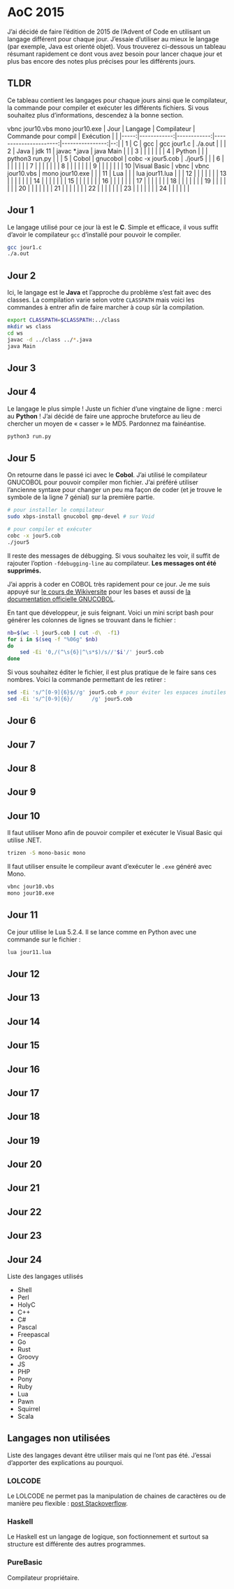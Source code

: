 # AoC 2015


J’ai décidé de faire l’édition de 2015 de l’Advent of Code en utilisant un langage différent pour chaque jour. J’essaie d’utiliser au mieux le langage (par exemple, Java est orienté objet). Vous trouverez ci-dessous un tableau résumant rapidement ce dont vous avez besoin pour lancer chaque jour et plus bas encore des notes plus précises pour les différents jours.

## TLDR

Ce tableau contient les langages pour chaque jours ainsi que le compilateur, la commande pour compiler et exécuter les différents fichiers. Si vous souhaitez plus d’informations, descendez à la bonne section.

vbnc jour10.vbs
mono jour10.exe
| Jour | Langage     | Compilateur | Commande pour compil  |    Exécution    |   |
|-----:|------------:|------------:|----------------------:|----------------:|--:|
|  1   |    C        |    gcc      |      gcc jour1.c      |   ./a.out       |   |
|  2   |   Java      |    jdk 11   |       javac *.java    |  java Main      |   |
|  3   |             |             |                       |                 |   |
|  4   | Python      |             |                       |  python3 run.py |   |
|  5   | Cobol       |  gnucobol   |   cobc -x jour5.cob   |  ./jour5        |   |
|  6   |             |             |                       |                 |   |
|  7   |             |             |                       |                 |   |
|  8   |             |             |                       |                 |   |
|  9   |             |             |                       |                 |   |
|  10  |Visual Basic |   vbnc      |  vbnc jour10.vbs      | mono jour10.exe |   |
|  11  |   Lua       |             |                       |  lua jour11.lua |   |
|  12  |             |             |                       |                 |   |
|  13  |             |             |                       |                 |   |
|  14  |             |             |                       |                 |   |
|  15  |             |             |                       |                 |   |
|  16  |             |             |                       |                 |   |
|  17  |             |             |                       |                 |   |
|  18  |             |             |                       |                 |   |
|  19  |             |             |                       |                 |   |
|  20  |             |             |                       |                 |   |
|  21  |             |             |                       |                 |   |
|  22  |             |             |                       |                 |   |
|  23  |             |             |                       |                 |   |
|  24  |             |             |                       |                 |   |



## Jour 1

Le langage utilisé pour ce jour là est le **C**. Simple et efficace, il vous suffit d’avoir le compilateur `gcc` d’installé pour pouvoir le compiler.

```bash
gcc jour1.c
./a.out
```

## Jour 2

Ici, le langage est le **Java** et l’approche du problème s’est fait avec des classes. La compilation varie selon votre `CLASSPATH` mais voici les commandes à entrer afin de faire marcher à coup sûr la compilation.

```bash
export CLASSPATH=$CLASSPATH:../class
mkdir ws class
cd ws
javac -d ../class ../*.java
java Main
```

## Jour 3

## Jour 4

Le langage le plus simple ! Juste un fichier d’une vingtaine de ligne : merci au **Python** ! J’ai décidé de faire une approche bruteforce au lieu de chercher un moyen de « casser » le MD5. Pardonnez ma fainéantise.

```bash
python3 run.py
```

## Jour 5

On retourne dans le passé ici avec le **Cobol**. J’ai utilisé le compilateur GNUCOBOL pour pouvoir compiler mon fichier. J’ai préféré utiliser l’ancienne syntaxe pour changer un peu ma façon de coder (et je trouve le symbole de la ligne 7 génial) sur la première partie.

```bash
# pour installer le compilateur
sudo xbps-install gnucobol gmp-devel # sur Void

# pour compiler et exécuter
cobc -x jour5.cob
./jour5
```

Il reste des messages de débugging. Si vous souhaitez les voir, il suffit de rajouter l’option `-fdebugging-line` au compilateur. **Les messages ont été supprimés.**

J’ai appris à coder en COBOL très rapidement pour ce jour. Je me suis appuyé sur [le cours de Wikiversite](https://fr.wikiversity.org/wiki/COBOL) pour les bases et aussi de [la documentation officielle GNUCOBOL](https://devdocs.io/gnu_cobol/).

En tant que développeur, je suis feignant. Voici un mini script bash pour générer les colonnes de lignes se trouvant dans le fichier : 

```bash
nb=$(wc -l jour5.cob | cut -d\  -f1)
for i in $(seq -f "%06g" $nb)
do
    sed -Ei '0,/(^\s{6}|^\s*$)/s//'$i'/' jour5.cob
done
```

Si vous souhaitez éditer le fichier, il est plus pratique de le faire sans ces nombres. Voici la commande permettant de les retirer :

```bash
sed -Ei 's/^[0-9]{6}$//g' jour5.cob # pour éviter les espaces inutiles
sed -Ei 's/^[0-9]{6}/      /g' jour5.cob
```

## Jour 6
## Jour 7
## Jour 8
## Jour 9

## Jour 10

Il faut utiliser Mono afin de pouvoir compiler et exécuter le Visual Basic qui utilise .NET.

```bash
trizen -S mono-basic mono
```

Il faut utiliser ensuite le compileur avant d’exécuter le `.exe` généré avec Mono.

```bash
vbnc jour10.vbs
mono jour10.exe
```

## Jour 11

Ce jour utilise le Lua 5.2.4. Il se lance comme en Python avec une commande sur le fichier :

```bash
lua jour11.lua
```

## Jour 12
## Jour 13
## Jour 14
## Jour 15
## Jour 16
## Jour 17
## Jour 18
## Jour 19
## Jour 20
## Jour 21
## Jour 22
## Jour 23
## Jour 24






Liste des langages utilisés


* Shell
* Perl
* HolyC
* C++
* C#
* Pascal
* Freepascal
* Go
* Rust
* Groovy
* JS
* PHP
* Pony
* Ruby
* Lua
* Pawn
* Squirrel
* Scala

## Langages non utilisées

Liste des langages devant être utiliser mais qui ne l’ont pas été. J’essai d’apporter des explications au pourquoi.

### LOLCODE

Le LOLCODE ne permet pas la manipulation de chaines de caractères ou de manière peu flexible : [post Stackoverflow](https://stackoverflow.com/questions/29762129/lolcode-string-parsing).

### Haskell

Le Haskell est un langage de logique, son foctionnement et surtout sa structure est différente des autres programmes.

### PureBasic

Compilateur propriétaire.
